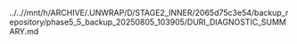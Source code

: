 ../..//mnt/h/ARCHIVE/.UNWRAP/D/STAGE2_INNER/2065d75c3e54/backup_repository/phase5_5_backup_20250805_103905/DURI_DIAGNOSTIC_SUMMARY.md